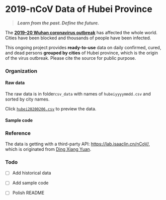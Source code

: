 # 2019-nCoV Data of Hubei Province

> ***Learn from the past. Define the future.*** 



The [**2019–20 Wuhan coronavirus outbreak**](https://en.wikipedia.org/wiki/2019–20_Wuhan_coronavirus_outbreak) has affected the whole world. Cities have been blocked and thousands of people have been infected.

This ongoing project provides **ready-to-use** data on daily confirmed, cured, and dead persons **grouped by cities** of Hubei province, which is the origin of the virus outbreak. Please cite the source for public purpose.



### Organization

#### Raw data

The raw data is in folder`csv_data` with names of `hubeiyyyymmdd.csv`  and sorted by city names.

Click [`hubei20200206.csv`](https://github.com/cissieAB/2019-nCoV_Hubei_csv_Data/blob/master/csv_data/hubei20200206.csv)  to preview the data.



#### Sample code

 



### Reference

The data is getting with a third-party API: https://lab.isaaclin.cn/nCoV/, which is originated from [Ding Xiang Yuan](https://ncov.dxy.cn/ncovh5/view/pneumonia).



### Todo

- [ ] Add historical data
- [ ] Add sample code
- [ ] Polish README



